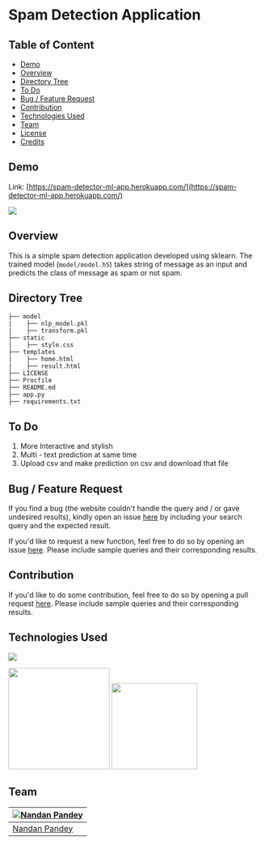 # Spam Detection Application


## Table of Content
  * [Demo](#demo)
  * [Overview](#overview)
  * [Directory Tree](#directory-tree)
  * [To Do](#to-do)
  * [Bug / Feature Request](#bug---feature-request)
  * [Contribution](#contribution)
  * [Technologies Used](#technologies-used)
  * [Team](#team)
  * [License](#license)
  * [Credits](#credits)


## Demo
Link: [https://spam-detector-ml-app.herokuapp.com/](https://spam-detector-ml-app.herokuapp.com/)

[![](https://i.imgur.com/z3LLN7V.png)](https://indian-currency-prediction.herokuapp.com/)



## Overview
This is a simple spam detection application developed using sklearn. The trained model (`model/model.h5`) takes string of message as an input and predicts the class of message as spam or not spam.



## Directory Tree 
```
├── model
|    ├── nlp_model.pkl
|    ├── transform.pkl
├── static
|    ├── style.css
├── templates
|    ├── home.html
|    ├── result.html
├── LICENSE
├── Procfile
├── README.md
├── app.py
├── requirements.txt

```



## To Do
1. More Interactive and stylish
2. Multi - text prediction at same time
3. Upload csv and make prediction on csv and download that file



## Bug / Feature Request
If you find a bug (the website couldn't handle the query and / or gave undesired results), kindly open an issue [here](https://github.com/pandeynandancse/spam_detection_app/issues/new) by including your search query and the expected result.

If you'd like to request a new function, feel free to do so by opening an issue [here](https://github.com/pandeynandancse/spam_detection_app/issues/new). Please include sample queries and their corresponding results.


## Contribution
If you'd like to do some contribution, feel free to do so by opening a pull request [here](https://github.com/pandeynandancse/Indian-Paper-Currency-Prediction/pulls). Please include sample queries and their corresponding results.




## Technologies Used

![](https://forthebadge.com/images/badges/made-with-python.svg)

[<img target="_blank" src="https://blogeduonix-2f3a.kxcdn.com/wp-content/uploads/2018/12/Linear-Discriminant-Analysis.jpg" width=200>](https://scikit-learn.org/stable/) [<img target="_blank" src="https://flask.palletsprojects.com/en/1.1.x/_images/flask-logo.png" width=170>](https://flask.palletsprojects.com/en/1.1.x/) 




## Team
[![Nandan Pandey](https://qph.fs.quoracdn.net/main-thumb-189737418-200-jmwzsixdznlgemnejuecomukeluqkgzd.jpeg)](https://pandeynandancse.github.io) |
-|
[Nandan Pandey](https://pandeynandancse.github.io) |)
